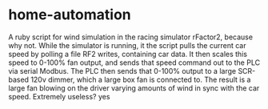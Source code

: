 # home-automation
A ruby script for wind simulation in the racing simulator rFactor2, because why not.
While the simulator is running, it the script pulls the current car speed by polling a file RF2 writes, containing car data. It then scales this speed to 0-100% fan output, and sends that speed command out to the PLC via serial Modbus. 
The PLC then sends that 0-100% output to a large SCR-based 120v dimmer, which a large box fan is connected to. The result is a large fan blowing on the driver varying amounts of wind in sync with the car speed. Extremely useless? yes